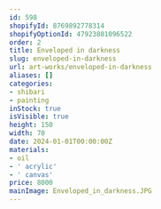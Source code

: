```yaml
---
id: 598
shopifyId: 8769892778314
shopifyOptionId: 47923801096522
order: 2
title: Enveloped in darkness
slug: enveloped-in-darkness
url: art-works/enveloped-in-darkness
aliases: []
categories:
- shibari
- painting
inStock: true
isVisible: true
height: 150
width: 70
date: 2024-01-01T00:00:00Z
materials:
- oil
- ' acrylic'
- ' canvas'
price: 8000
mainImage: Enveloped_in_darkness.JPG
---
```

